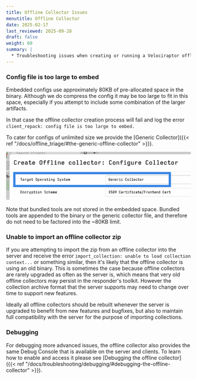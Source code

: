 ```yaml
---
title: Offline Collector Issues
menutitle: Offline Collector
date: 2025-02-17
last_reviewed: 2025-09-28
draft: false
weight: 60
summary: |
  * Troubleshooting issues when creating or running a Velociraptor offline collector.
---
```


### Config file is too large to embed

Embedded configs use approximately 80KB of pre-allocated space in the binary.
Although we do compress the config it may be too large to fit in this space,
especially if you attempt to include some combination of the larger artifacts.

In that case the offline collector creation process will fail and log the error
`client_repack: config file is too large to embed.`

To cater for configs of unlimited size we provide the
[Generic Collector]({{< ref "/docs/offline_triage/#the-generic-offline-collector" >}}).

![Generic collector option](too_large_to_embed.png)

Note that bundled tools are not stored in the embedded space. Bundled tools are
appended to the binary or the generic collector file, and therefore do not need
to be factored into the ~80KB limit.

### Unable to import an offline collector zip

If you are attempting to import the zip from an offline collector into the
server and receive the error `import_collection: unable to load collection
context...` or something similar, then it's likely that the offline collector is
using an old binary. This is sometimes the case because offline collectors are
rarely upgraded as often as the server is, which means that very old offline
collectors may persist in the responder's toolkit. However the collection
archive format that the server supports may need to change over time to support
new features.

Ideally all offline collectors should be rebuilt whenever the server is upgraded
to benefit from new features and bugfixes, but also to maintain full
compatibility with the server for the purpose of importing collections.

### Debugging

For debugging more advanced issues, the offline collector also provides the same
Debug Console that is available on the server and clients.
To learn how to enable and access it please see
[Debugging the offline collector]({{< ref "/docs/troubleshooting/debugging/#debugging-the-offline-collector" >}}).
